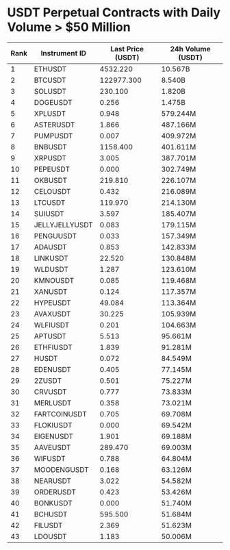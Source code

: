 # USDT Perpetual Contracts with Daily Volume > $50 Million

| Rank | Instrument ID | Last Price (USDT) | 24h Volume (USDT) |
|------|---------------|-------------------|-------------------|
| 1 | ETHUSDT | 4532.220 | 10.567B |
| 2 | BTCUSDT | 122977.300 | 8.540B |
| 3 | SOLUSDT | 230.100 | 1.820B |
| 4 | DOGEUSDT | 0.256 | 1.475B |
| 5 | XPLUSDT | 0.948 | 579.244M |
| 6 | ASTERUSDT | 1.866 | 487.166M |
| 7 | PUMPUSDT | 0.007 | 409.972M |
| 8 | BNBUSDT | 1158.400 | 401.611M |
| 9 | XRPUSDT | 3.005 | 387.701M |
| 10 | PEPEUSDT | 0.000 | 302.749M |
| 11 | OKBUSDT | 219.810 | 226.107M |
| 12 | CELOUSDT | 0.432 | 216.089M |
| 13 | LTCUSDT | 119.970 | 214.130M |
| 14 | SUIUSDT | 3.597 | 185.407M |
| 15 | JELLYJELLYUSDT | 0.083 | 179.115M |
| 16 | PENGUUSDT | 0.033 | 157.349M |
| 17 | ADAUSDT | 0.853 | 142.833M |
| 18 | LINKUSDT | 22.520 | 130.848M |
| 19 | WLDUSDT | 1.287 | 123.610M |
| 20 | KMNOUSDT | 0.085 | 119.468M |
| 21 | XANUSDT | 0.124 | 117.357M |
| 22 | HYPEUSDT | 49.084 | 113.364M |
| 23 | AVAXUSDT | 30.225 | 105.939M |
| 24 | WLFIUSDT | 0.201 | 104.663M |
| 25 | APTUSDT | 5.513 | 95.661M |
| 26 | ETHFIUSDT | 1.839 | 91.281M |
| 27 | HUSDT | 0.072 | 84.549M |
| 28 | EDENUSDT | 0.405 | 77.145M |
| 29 | 2ZUSDT | 0.501 | 75.227M |
| 30 | CRVUSDT | 0.777 | 73.833M |
| 31 | MERLUSDT | 0.358 | 73.021M |
| 32 | FARTCOINUSDT | 0.705 | 69.708M |
| 33 | FLOKIUSDT | 0.000 | 69.542M |
| 34 | EIGENUSDT | 1.901 | 69.188M |
| 35 | AAVEUSDT | 289.470 | 69.003M |
| 36 | WIFUSDT | 0.788 | 64.804M |
| 37 | MOODENGUSDT | 0.168 | 63.126M |
| 38 | NEARUSDT | 3.022 | 54.582M |
| 39 | ORDERUSDT | 0.423 | 53.426M |
| 40 | BONKUSDT | 0.000 | 51.740M |
| 41 | BCHUSDT | 595.500 | 51.684M |
| 42 | FILUSDT | 2.369 | 51.623M |
| 43 | LDOUSDT | 1.183 | 50.006M |
